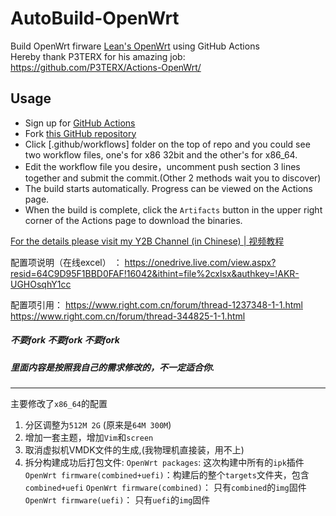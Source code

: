 # AutoBuild-OpenWrt

Build OpenWrt firware [Lean's OpenWrt](https://github.com/coolsnowwolf/lede) using GitHub Actions  
Hereby thank P3TERX for his amazing job: https://github.com/P3TERX/Actions-OpenWrt/

## Usage

- Sign up for [GitHub Actions](https://github.com/features/actions/signup)
- Fork [this GitHub repository](https://github.com/esirplayground/AutoBuild-OpenWrt)
- Click [.github/workflows] folder on the top of repo and you could see two workflow files, one's for x86 32bit and the other's for x86_64.
- Edit the workflow file you desire，uncomment push section 3 lines together and submit the commit.(Other 2 methods wait you to discover)
- The build starts automatically. Progress can be viewed on the Actions page.
- When the build is complete, click the `Artifacts` button in the upper right corner of the Actions page to download the binaries.

[For the details please visit my Y2B Channel (in Chinese) | 视频教程](https://www.youtube.com/c/esirplayground)

配置项说明（在线excel） ： https://onedrive.live.com/view.aspx?resid=64C9D95F1BBD0FAF!16042&ithint=file%2cxlsx&authkey=!AKR-UGHOsqhY1cc

配置项引用：
https://www.right.com.cn/forum/thread-1237348-1-1.html
https://www.right.com.cn/forum/thread-344825-1-1.html

##### 不要fork 不要fork 不要fork 
##### 里面内容是按照我自己的需求修改的，不一定适合你.

-------
主要修改了`x86_64`的配置 
1. 分区调整为`512M 2G` (原来是`64M 300M`)
2. 增加一套主题，增加`Vim`和`screen`
3. 取消虚拟机VMDK文件的生成,(我物理机直接装，用不上)
4. 拆分构建成功后打包文件:
    `OpenWrt packages`: 这次构建中所有的`ipk`插件
    `OpenWrt firmware(combined+uefi)`：构建后的整个`targets`文件夹，包含`combined+uefi`
    `OpenWrt firmware(combined)`： 只有`combined`的`img`固件
    `OpenWrt firmware(uefi)`： 只有`uefi`的`img`固件